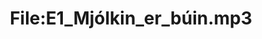 ---
title: File:E1_Mjólkin_er_búin.mp3
recording of: Mjólkin er búin.
reading speed: slow
speaker: E
license: CC0
---
